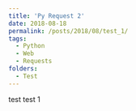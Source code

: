 ```yaml
---
title: 'Py Request 2'
date: 2018-08-18
permalink: /posts/2018/08/test_1/
tags:
  - Python
  - Web
  - Requests
folders:
  - Test
---
```


test test 1